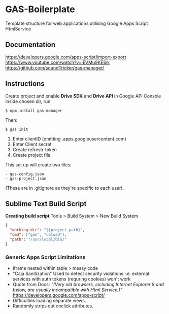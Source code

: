 GAS-Boilerplate
===============

Template structure for web applications utilising Google Apps Script HtmlService

## Documentation
https://developers.google.com/apps-script/import-export
https://www.youtube.com/watch?v=lEVMu9KE6jk
https://github.com/soundTricker/gas-manager/

## Instructions
Create project and enable **Drive SDK** and **Drive API** in Google API Console
Inside chosen dir, run 
```shell
$ npm install gas-manager
```
Then:
```shell
$ gas init
```
1. Enter clientID (omitting .apps.googleusercontent.com)
2. Enter Client secret
3. Create refresh-token
4. Create project file

This set up will create two files:
```
- gas-config.json
- gas-project.json
```
(These are in .gitignore as they're specific to each user).

## Sublime Text Build Script

**Creating build script**
Tools > Build System > New Build System
```json
{
  "working_dir": "${project_path}",
  "cmd": ["gas", "upload"],
  "path": "/usr/local/bin/"
}
```

### Generic Apps Script Limitations
- iframe nested within table > messy code
- "Caja Sanitization"
	Used to detect security violations
	i.e. external services with auth tokens (requring cookies) won't work
- Quote from Docs:
*"(Very old browsers, including Internet Explorer 8 and below, are usually incompatible with Html Service.)"*
https://developers.google.com/apps-script/
- Difficulties loading separate views.
- Randomly strips out onclick attributes.